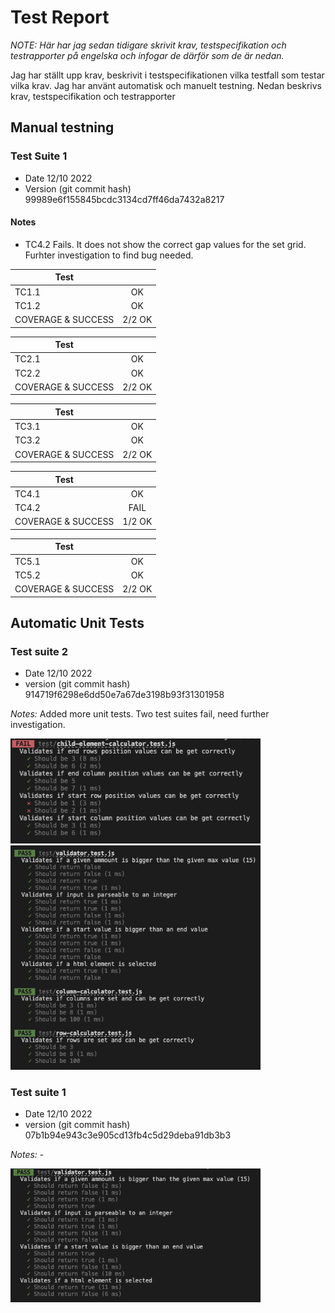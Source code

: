 # Test Report

*NOTE: Här har jag sedan tidigare skrivit krav, testspecifikation och testrapporter på engelska och infogar de därför som de är nedan.*

Jag har ställt upp krav, beskrivit i testspecifikationen vilka testfall som testar vilka krav.
Jag har använt automatisk och manuelt testning. Nedan beskrivs krav, testspecifikation och testrapporter

## Manual testning

### Test Suite 1
* Date 12/10 2022
* Version (git commit hash) 99989e6f155845bcdc3134cd7ff46da7432a8217

#### Notes
- TC4.2 Fails. It does not show the correct gap values for the set grid. Furhter investigation to find bug needed.

| Test      |  |
| --------- |:----:|
| TC1.1     | OK |
| TC1.2     | OK |
| COVERAGE & SUCCESS   | 2/2 OK 

| Test      |  |
| --------- |:----:|
| TC2.1     | OK |
| TC2.2     | OK |
| COVERAGE & SUCCESS   | 2/2 OK 

| Test      |  |
| --------- |:----:|
| TC3.1     | OK |
| TC3.2     | OK |
| COVERAGE & SUCCESS   | 2/2 OK 

| Test      |  |
| --------- |:----:|
| TC4.1     | OK |
| TC4.2     | FAIL |
| COVERAGE & SUCCESS   | 1/2 OK 

| Test      |  |
| --------- |:----:|
| TC5.1     | OK |
| TC5.2     | OK |
| COVERAGE & SUCCESS   | 2/2 OK

## Automatic Unit Tests 

### Test suite 2
* Date 12/10 2022
* version (git commit hash) 914719f6298e6dd50e7a67de3198b93f31301958

*Notes:* Added more unit tests. Two test suites fail, need further investigation.

<img src="./img/test-suites/12oct22-2.png" alt="Test suite" width="400px"></img>
<img src="./img/test-suites/12oct22-3.png" alt="Test suite" width="400px"></img>


### Test suite 1
* Date 12/10 2022
* version (git commit hash) 07b1b94e943c3e905cd13fb4c5d29deba91db3b3

*Notes:* - 

<img src="./img/test-suites/12oct22.png" alt="Test suite" width="400px"></img>